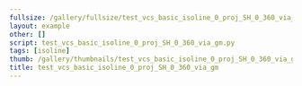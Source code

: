 ```yaml
---
fullsize: /gallery/fullsize/test_vcs_basic_isoline_0_proj_SH_0_360_via_gm.png
layout: example
other: []
script: test_vcs_basic_isoline_0_proj_SH_0_360_via_gm.py
tags: [isoline]
thumb: /gallery/thumbnails/test_vcs_basic_isoline_0_proj_SH_0_360_via_gm.png
title: test_vcs_basic_isoline_0_proj_SH_0_360_via_gm
---
```

